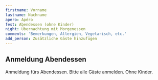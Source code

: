 ```yaml
---
firstname: Vorname
lastname: Nachname
apero: Apéro
fest: Abendessen (ohne Kinder)
night: Übernachtung mit Morgenessen
comments: 'Bemerkungen, Allergien, Vegetarisch, etc.'
add_person: Zusätzliche Gäste hinzufügen
---
```

## Anmeldung Abendessen

Anmeldung fürs Abendessen. Bitte alle Gäste anmelden. Ohne Kinder.
